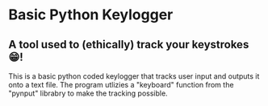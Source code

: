 <h1> Basic Python Keylogger </h1>

<h2> A tool used to (ethically) track your keystrokes 😁! </h2>



This is a basic python coded keylogger that tracks user input and outputs it onto a text file. The program utlizies a "keyboard" function from the "pynput" librabry to make the tracking possible.
